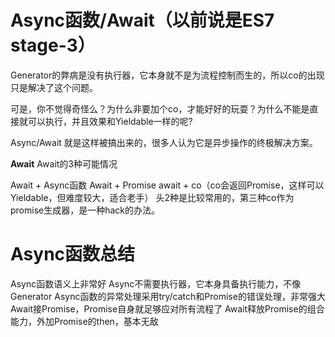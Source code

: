 # Async函数/Await（以前说是ES7 stage-3）

Generator的弊病是没有执行器，它本身就不是为流程控制而生的，所以co的出现只是解决了这个问题。

可是，你不觉得奇怪么？为什么非要加个co，才能好好的玩耍？为什么不能是直接就可以执行，并且效果和Yieldable一样的呢?

Async/Await 就是这样被搞出来的，很多人认为它是异步操作的终极解决方案。

**Await**
Await的3种可能情况

Await + Async函数
Await + Promise
await + co（co会返回Promise，这样可以Yieldable，但难度较大，适合老手）
头2种是比较常用的，第三种co作为promise生成器，是一种hack的办法。


# Async函数总结

Async函数语义上非常好
Async不需要执行器，它本身具备执行能力，不像Generator
Async函数的异常处理采用try/catch和Promise的错误处理，非常强大
Await接Promise，Promise自身就足够应对所有流程了
Await释放Promise的组合能力，外加Promise的then，基本无敌